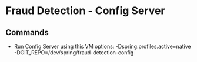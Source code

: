 # Fraud Detection - Config Server

## Commands
- Run Config Server using this VM options: -Dspring.profiles.active=native -DGIT_REPO=/dev/spring/fraud-detection-config
